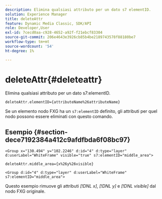 ```yaml
---
description: Elimina qualsiasi attributo per un dato s7 elementID.
solution: Experience Manager
title: deleteAttr
feature: Dynamic Media Classic, SDK/API
role: Developer,User
exl-id: 7cecd0aa-c928-4652-a92f-f21ebcf83304
source-git-commit: 206e4643e3926cb85b4be2189743578f88180be7
workflow-type: tm+mt
source-wordcount: '54'
ht-degree: 1%

---
```


# deleteAttr{#deleteattr}

Elimina qualsiasi attributo per un dato s7:elementID.

`deleteAttr.elementID={attributeName%26attributeName}`

Se un elemento nodo FXG ha un `s7:elementID` definito, gli attributi per quel nodo possono essere eliminati con questo comando.

## Esempio {#section-dece7192384a412c9afdfbda6f08bc97}

`<Group x="130.494" y="102.2246" d:id="4" d:type="layer" d:userLabel="WhiteFrame" visible="true" s7:elementID="middle_area">`

`deleteAttr.middle_area={x%26y%26visible}`

`<Group d:id="4" d:type="layer" d:userLabel="WhiteFrame" s7:elementID="middle_area">`

Questo esempio rimuove gli attributi *[!DNL x]*, *[!DNL y]* e *[!DNL visible]* dal nodo FXG originale.
